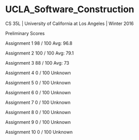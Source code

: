 # UCLA_Software_Construction
CS 35L | University of California at Los Angeles | Winter 2016

Preliminary Scores

Assignment 1 98 / 100      Avg: 96.8

Assignment 2 100 / 100     Avg: 79.1

Assignment 3 88 / 100      Avg: 73

Assignment 4 0 / 100 Unknown

Assignment 5 0 / 100 Unknown

Assignment 6 0 / 100 Unknown

Assignment 7 0 / 100 Unknown

Assignment 8 0 / 100 Unknown

Assignment 9 0 / 100 Unknown

Assignment 10 0 / 100 Unknown
